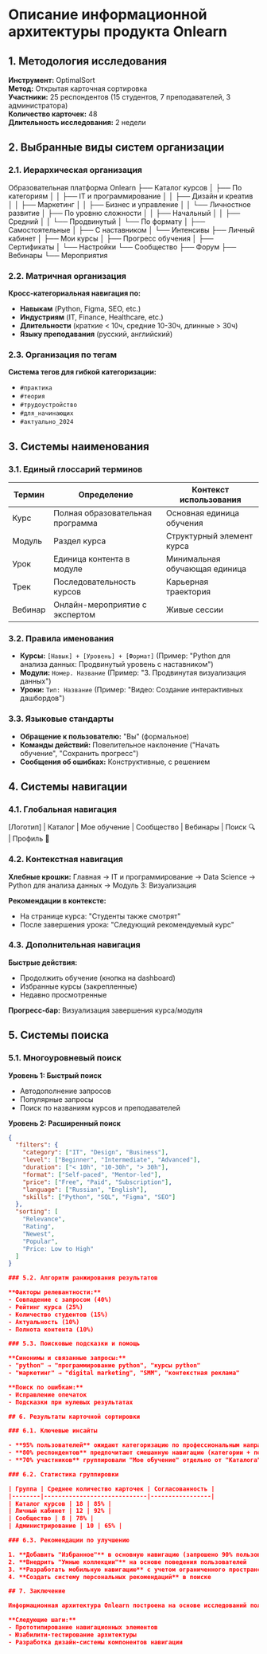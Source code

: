 # Описание информационной архитектуры продукта Onlearn

## 1. Методология исследования

**Инструмент:** OptimalSort  
**Метод:** Открытая карточная сортировка  
**Участники:** 25 респондентов (15 студентов, 7 преподавателей, 3 администратора)  
**Количество карточек:** 48  
**Длительность исследования:** 2 недели  

## 2. Выбранные виды систем организации

### 2.1. Иерархическая организация

Образовательная платформа Onlearn
├── Каталог курсов
│   ├── По категориям
│   │   ├── IT и программирование
│   │   ├── Дизайн и креатив
│   │   ├── Маркетинг
│   │   ├── Бизнес и управление
│   │   └── Личностное развитие
│   ├── По уровню сложности
│   │   ├── Начальный
│   │   ├── Средний
│   │   └── Продвинутый
│   └── По формату
│       ├── Самостоятельные
│       ├── С наставником
│       └── Интенсивы
├── Личный кабинет
│   ├── Мои курсы
│   ├── Прогресс обучения
│   ├── Сертификаты
│   └── Настройки
└── Сообщество
    ├── Форум
    ├── Вебинары
    └── Мероприятия

### 2.2. Матричная организация

**Кросс-категориальная навигация по:**
- **Навыкам** (Python, Figma, SEO, etc.)
- **Индустриям** (IT, Finance, Healthcare, etc.)
- **Длительности** (краткие < 10ч, средние 10-30ч, длинные > 30ч)
- **Языку преподавания** (русский, английский)

### 2.3. Организация по тегам

**Система тегов для гибкой категоризации:**
- `#практика`
- `#теория` 
- `#трудоустройство`
- `#для_начинающих`
- `#актуально_2024`

## 3. Системы наименования

### 3.1. Единый глоссарий терминов

| Термин | Определение | Контекст использования |
|--------|-------------|------------------------|
| Курс | Полная образовательная программа | Основная единица обучения |
| Модуль | Раздел курса | Структурный элемент курса |
| Урок | Единица контента в модуле | Минимальная обучающая единица |
| Трек | Последовательность курсов | Карьерная траектория |
| Вебинар | Онлайн-мероприятие с экспертом | Живые сессии |

### 3.2. Правила именования

- **Курсы:** `[Навык] + [Уровень] + [Формат]` (Пример: "Python для анализа данных: Продвинутый уровень с наставником")
- **Модули:** `Номер. Название` (Пример: "3. Продвинутая визуализация данных")
- **Уроки:** `Тип: Название` (Пример: "Видео: Создание интерактивных дашбордов")

### 3.3. Языковые стандарты

- **Обращение к пользователю:** "Вы" (формальное)
- **Команды действий:** Повелительное наклонение ("Начать обучение", "Сохранить прогресс")
- **Сообщения об ошибках:** Конструктивные, с решением

## 4. Системы навигации

### 4.1. Глобальная навигация

[Логотип] | Каталог | Мое обучение | Сообщество | Вебинары | Поиск 🔍 | Профиль 👤

### 4.2. Контекстная навигация

**Хлебные крошки:**
Главная → IT и программирование → Data Science → Python для анализа данных → Модуль 3: Визуализация

**Рекомендации в контексте:**
- На странице курса: "Студенты также смотрят"
- После завершения урока: "Следующий рекомендуемый курс"

### 4.3. Дополнительная навигация

**Быстрые действия:**
- Продолжить обучение (кнопка на dashboard)
- Избранные курсы (закрепленные)
- Недавно просмотренные

**Прогресс-бар:** Визуализация завершения курса/модуля

## 5. Системы поиска

### 5.1. Многоуровневый поиск

**Уровень 1: Быстрый поиск**
- Автодополнение запросов
- Популярные запросы
- Поиск по названиям курсов и преподавателей

**Уровень 2: Расширенный поиск**

```json
{
  "filters": {
    "category": ["IT", "Design", "Business"],
    "level": ["Beginner", "Intermediate", "Advanced"],
    "duration": ["< 10h", "10-30h", "> 30h"],
    "format": ["Self-paced", "Mentor-led"],
    "price": ["Free", "Paid", "Subscription"],
    "language": ["Russian", "English"],
    "skills": ["Python", "SQL", "Figma", "SEO"]
  },
  "sorting": [
    "Relevance",
    "Rating", 
    "Newest",
    "Popular",
    "Price: Low to High"
  ]
}

### 5.2. Алгоритм ранжирования результатов

**Факторы релевантности:**
- Совпадение с запросом (40%)
- Рейтинг курса (25%)
- Количество студентов (15%)
- Актуальность (10%)
- Полнота контента (10%)

### 5.3. Поисковые подсказки и помощь

**Синонимы и связанные запросы:**
- "python" → "программирование python", "курсы python"
- "маркетинг" → "digital marketing", "SMM", "контекстная реклама"

**Поиск по ошибкам:**
- Исправление опечаток
- Подсказки при нулевых результатах

## 6. Результаты карточной сортировки

### 6.1. Ключевые инсайты

- **95% пользователей** ожидают категоризацию по профессиональным направлениям
- **80% респондентов** предпочитают смешанную навигацию (категории + поиск)
- **70% участников** группировали "Мое обучение" отдельно от "Каталога"

### 6.2. Статистика группировки

| Группа | Среднее количество карточек | Согласованность |
|--------|-----------------------------|-----------------|
| Каталог курсов | 18 | 85% |
| Личный кабинет | 12 | 92% |
| Сообщество | 8 | 78% |
| Администрирование | 10 | 65% |

### 6.3. Рекомендации по улучшению

1. **Добавить "Избранное"** в основную навигацию (запрошено 90% пользователей)
2. **Внедрить "Умные коллекции"** на основе поведения пользователей  
3. **Разработать мобильную навигацию** с учетом ограниченного пространства
4. **Создать систему персональных рекомендаций** в поиске

## 7. Заключение

Информационная архитектура Onlearn построена на основе исследований пользователей и сочетает иерархическую организацию с гибкой системой тегов. Многоуровневая навигация и интеллектуальный поиск обеспечивают легкий доступ к контенту для всех категорий пользователей.

**Следующие шаги:**
- Прототипирование навигационных элементов
- Юзабилити-тестирование архитектуры  
- Разработка дизайн-системы компонентов навигации